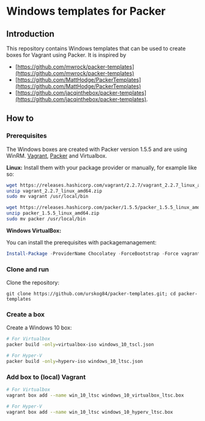 # Windows templates for Packer 

## Introduction
This repository contains Windows templates that can be used to create boxes for Vagrant using Packer.
It is inspired by 
- [https://github.com/mwrock/packer-templates](https://github.com/mwrock/packer-templates)
- [https://github.com/MattHodge/PackerTemplates](https://github.com/MattHodge/PackerTemplates)
- [https://github.com/jacqinthebox/packer-templates](https://github.com/jacqinthebox/packer-templates).


## How to

### Prerequisites
The Windows boxes are created with Packer version 1.5.5 and are using WinRM.
[Vagrant](https://www.vagrantup.com), [Packer](https://www.packer.io) and Virtualbox.

**Linux:**
Install them with your package provider or manually, for example like so:

```bash
wget https://releases.hashicorp.com/vagrant/2.2.7/vagrant_2.2.7_linux_amd64.zip
unzip vagrant_2.2.7_linux_amd64.zip
sudo mv vagrant /usr/local/bin

wget https://releases.hashicorp.com/packer/1.5.5/packer_1.5.5_linux_amd64.zip
unzip packer_1.5.5_linux_amd64.zip
sudo mv packer /usr/local/bin
```

**Windows VirtualBox:**

You can install the prerequisites with packagemanagement:
```Powershell
Install-Package -ProviderName Chocolatey -ForceBootstrap -Force vagrant,virtualbox,packer
```


### Clone and run

Clone the repository:
```
git clone https://github.com/urskog84/packer-templates.git; cd packer-templates
```

### Create a box

Create a Windows 10 box:

```bash
# For Virtualbox 
packer build -only=virtualbox-iso windows_10_tscl.json

# For Hyper-V
packer build -only=hyperv-iso windows_10_ltsc.json
```

### Add box to (local) Vagrant

```bash
# For Virtualbox
vagrant box add --name win_10_ltsc windows_10_virtualbox_ltsc.box

# For Hyper-V
vagrant box add --name win_10_ltsc windows_10_hyperv_ltsc.box
```
